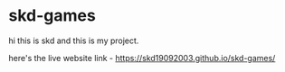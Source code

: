 # skd-games
 hi this is skd and this is my project.

here's the live website link - https://skd19092003.github.io/skd-games/
